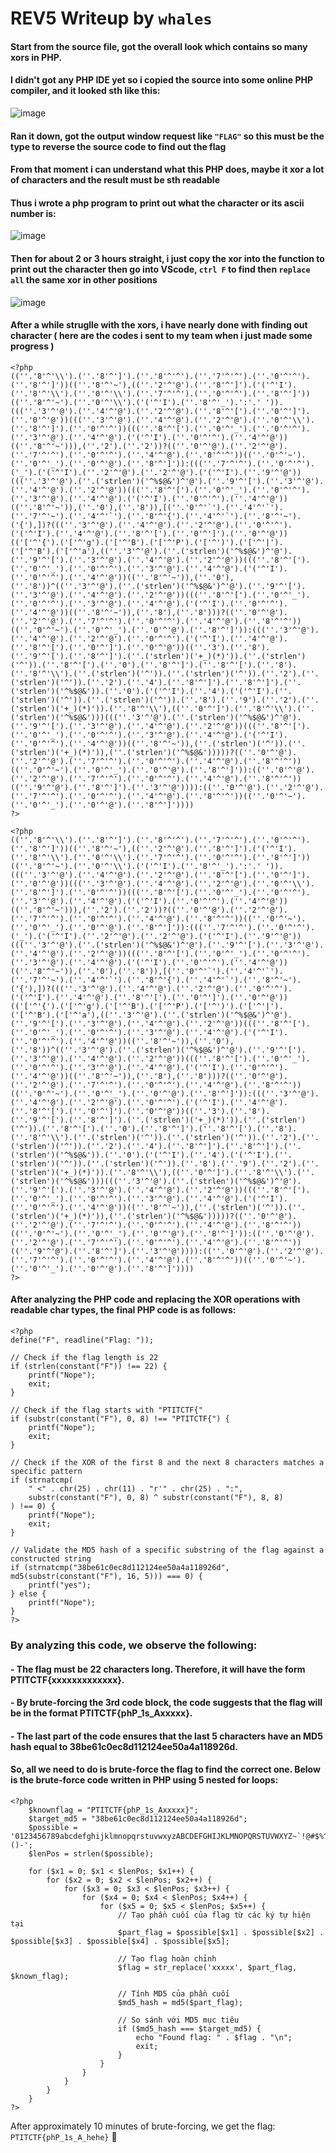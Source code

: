 # REV5 Writeup by `whales`

#### Start from the source file, got the overall look which contains so many xors in PHP.
#### I didn't got any PHP IDE yet so i copied the source into some online PHP compiler, and it looked sth like this: 
![image](https://github.com/user-attachments/assets/310f9222-512e-4497-9ab9-f68b8f9d3b24)
#### Ran it down, got the output window request like `"FLAG"` so this must be the type to reverse the source code to find out the flag
#### From that moment i can understand what this PHP does, maybe it xor a lot of characters and the result must be sth readable
#### Thus i wrote a php program to print out what the character or its ascii number is: 
![image](https://github.com/user-attachments/assets/d8630d6a-a0b0-4ae0-aab0-6dcf5be78980)
#### Then for about 2 or 3 hours straight, i just copy the xor into the function to print out the character then go into VScode, `ctrl F` to find then `replace all` the same xor in other positions
![image](https://github.com/user-attachments/assets/2e56a4bc-2b74-41ea-9da2-9d46ce4a5600)
#### After a while struglle with the xors, i have nearly done with finding out character ( here are the codes i sent to my team when i just made some progress )
```
<?php
((''.'8'^'\\').(''.'8'^']').(''.'8'^'^').(''.'7'^'^').(''.'0'^'^').(''.'8'^']'))((''.'8'^'~'),((''.'2'^'@').(''.'8'^']').('('^'I').(''.'8'^'\\').(''.'0'^'\\').(''.'7'^'^').(''.'0'^'^').(''.'8'^']'))((''.'8'^'~').(''.'0'^'\\').('('^'I').(''.'8'^'_').':'.' ')).(((''.'3'^'@').(''.'4'^'@').(''.'2'^'@').(''.'8'^'[').(''.'0'^']').(''.'0'^'@'))(((''.'3'^'@').(''.'4'^'@').(''.'2'^'@').(''.'0'^'\\').(''.'8'^']').(''.'0'^'^'))(((''.'8'^'[').(''.'0'^'_').(''.'0'^'^').(''.'3'^'@').(''.'4'^'@').('('^'I').(''.'0'^'^').(''.'4'^'@'))((''.'8'^'~'))),(''.'2').(''.'2'))?((''.'0'^'@').(''.'2'^'@').(''.'7'^'^').(''.'0'^'^').(''.'4'^'@').(''.'8'^'^'))((''.'0'^'~').(''.'0'^'_').(''.'0'^'@').(''.'8'^']')):(((''.'7'^'^').(''.'0'^'^').('_').('('^'I').(''.'2'^'@').(''.'2'^'@').('('^'I').(''.'9'^'@'))(((''.'3'^'@').(''.('strlen')('^%$@&')^'@').(''.'9'^'[').(''.'3'^'@').(''.'4'^'@').(''.'2'^'@'))(((''.'8'^'[').(''.'0'^'_').(''.'0'^'^').(''.'3'^'@').(''.'4'^'@').('('^'I').(''.'0'^'^').(''.'4'^'@'))((''.'8'^'~')),(''.'0'),(''.'8')),[(''.'0'^'`').(''.'4'^'`').(''.'7'^'~').(''.'4'^'`').(''.'8'^'{').(''.'4'^'`').(''.'8'^'~').('{'),])?(((''.'3'^'@').(''.'4'^'@').(''.'2'^'@').(''.'0'^'^').('('^'I').(''.'4'^'@').(''.'8'^'[').(''.'0'^']').(''.'0'^'@'))(('['^'{').('['^'g').('['^'B').('['^'P').('['^')').('['^'|').('['^'B').('['^'a'),((''.'3'^'@').(''.('strlen')('^%$@&')^'@').(''.'9'^'[').(''.'3'^'@').(''.'4'^'@').(''.'2'^'@'))(((''.'8'^'[').(''.'0'^'_').(''.'0'^'^').(''.'3'^'@').(''.'4'^'@').('('^'I').(''.'0'^'^').(''.'4'^'@'))((''.'8'^'~')),(''.'0'),(''.'8'))^((''.'3'^'@').(''.('strlen')('^%$@&')^'@').(''.'9'^'[').(''.'3'^'@').(''.'4'^'@').(''.'2'^'@'))(((''.'8'^'[').(''.'0'^'_').(''.'0'^'^').(''.'3'^'@').(''.'4'^'@').('('^'I').(''.'0'^'^').(''.'4'^'@'))((''.'8'^'~')),(''.'8'),(''.'8')))?((''.'0'^'@').(''.'2'^'@').(''.'7'^'^').(''.'0'^'^').(''.'4'^'@').(''.'8'^'^'))((''.'0'^'~').(''.'0'^'_').(''.'0'^'@').(''.'8'^']')):(((''.'3'^'@').(''.'4'^'@').(''.'2'^'@').(''.'0'^'^').('('^'I').(''.'4'^'@').(''.'8'^'[').(''.'0'^']').(''.'0'^'@'))((''.'3').(''.'8').(''.'9'^'[').(''.'8'^']').(''.('strlen')('+_)(*)')).(''.('strlen')('^')).(''.'8'^'[').(''.'0').(''.'8'^']').(''.'8'^'[').(''.'8').(''.'8'^'\\').(''.('strlen')('^')).(''.('strlen')('^')).(''.'2').(''.('strlen')('^')).(''.'2').(''.'4').(''.'8'^']').(''.'8'^']').(''.('strlen')('^%$@&')).(''.'0').('('^'I').(''.'4').('('^'I').(''.('strlen')('^')).(''.('strlen')('^')).(''.'8').(''.'9').(''.'2').(''.('strlen')('+_)(*)')).(''.'8'^'\\'),((''.'0'^']').(''.'8'^'\\').(''.('strlen')('^%$@&')))(((''.'3'^'@').(''.('strlen')('^%$@&')^'@').(''.'9'^'[').(''.'3'^'@').(''.'4'^'@').(''.'2'^'@'))(((''.'8'^'[').(''.'0'^'_').(''.'0'^'^').(''.'3'^'@').(''.'4'^'@').('('^'I').(''.'0'^'^').(''.'4'^'@'))((''.'8'^'~')),(''.('strlen')('^')).(''.('strlen')('+_)(*)')),(''.('strlen')('^%$@&')))))?((''.'0'^'@').(''.'2'^'@').(''.'7'^'^').(''.'0'^'^').(''.'4'^'@').(''.'8'^'^'))((''.'0'^'~').(''.'0'^'_').(''.'0'^'@').(''.'8'^']')):((''.'0'^'@').(''.'2'^'@').(''.'7'^'^').(''.'0'^'^').(''.'4'^'@').(''.'8'^'^'))((''.'9'^'@').(''.'8'^']').(''.'3'^'@')))):((''.'0'^'@').(''.'2'^'@').(''.'7'^'^').(''.'0'^'^').(''.'4'^'@').(''.'8'^'^'))((''.'0'^'~').(''.'0'^'_').(''.'0'^'@').(''.'8'^']'))))
?>
```

```
<?php
((''.'8'^'\\').(''.'8'^']').(''.'8'^'^').(''.'7'^'^').(''.'0'^'^').(''.'8'^']'))((''.'8'^'~'),((''.'2'^'@').(''.'8'^']').('('^'I').(''.'8'^'\\').(''.'0'^'\\').(''.'7'^'^').(''.'0'^'^').(''.'8'^']'))((''.'8'^'~').(''.'0'^'\\').('('^'I').(''.'8'^'_').':'.' ')).(((''.'3'^'@').(''.'4'^'@').(''.'2'^'@').(''.'8'^'[').(''.'0'^']').(''.'0'^'@'))(((''.'3'^'@').(''.'4'^'@').(''.'2'^'@').(''.'0'^'\\').(''.'8'^']').(''.'0'^'^'))(((''.'8'^'[').(''.'0'^'_').(''.'0'^'^').(''.'3'^'@').(''.'4'^'@').('('^'I').(''.'0'^'^').(''.'4'^'@'))((''.'8'^'~'))),(''.'2').(''.'2'))?((''.'0'^'@').(''.'2'^'@').(''.'7'^'^').(''.'0'^'^').(''.'4'^'@').(''.'8'^'^'))((''.'0'^'~').(''.'0'^'_').(''.'0'^'@').(''.'8'^']')):(((''.'7'^'^').(''.'0'^'^').('_').('('^'I').(''.'2'^'@').(''.'2'^'@').('('^'I').(''.'9'^'@'))(((''.'3'^'@').(''.('strlen')('^%$@&')^'@').(''.'9'^'[').(''.'3'^'@').(''.'4'^'@').(''.'2'^'@'))(((''.'8'^'[').(''.'0'^'_').(''.'0'^'^').(''.'3'^'@').(''.'4'^'@').('('^'I').(''.'0'^'^').(''.'4'^'@'))((''.'8'^'~')),(''.'0'),(''.'8')),[(''.'0'^'`').(''.'4'^'`').(''.'7'^'~').(''.'4'^'`').(''.'8'^'{').(''.'4'^'`').(''.'8'^'~').('{'),])?(((''.'3'^'@').(''.'4'^'@').(''.'2'^'@').(''.'0'^'^').('('^'I').(''.'4'^'@').(''.'8'^'[').(''.'0'^']').(''.'0'^'@'))(('['^'{').('['^'g').('['^'B').('['^'P').('['^')').('['^'|').('['^'B').('['^'a'),((''.'3'^'@').(''.('strlen')('^%$@&')^'@').(''.'9'^'[').(''.'3'^'@').(''.'4'^'@').(''.'2'^'@'))(((''.'8'^'[').(''.'0'^'_').(''.'0'^'^').(''.'3'^'@').(''.'4'^'@').('('^'I').(''.'0'^'^').(''.'4'^'@'))((''.'8'^'~')),(''.'0'),(''.'8'))^((''.'3'^'@').(''.('strlen')('^%$@&')^'@').(''.'9'^'[').(''.'3'^'@').(''.'4'^'@').(''.'2'^'@'))(((''.'8'^'[').(''.'0'^'_').(''.'0'^'^').(''.'3'^'@').(''.'4'^'@').('('^'I').(''.'0'^'^').(''.'4'^'@'))((''.'8'^'~')),(''.'8'),(''.'8')))?((''.'0'^'@').(''.'2'^'@').(''.'7'^'^').(''.'0'^'^').(''.'4'^'@').(''.'8'^'^'))((''.'0'^'~').(''.'0'^'_').(''.'0'^'@').(''.'8'^']')):(((''.'3'^'@').(''.'4'^'@').(''.'2'^'@').(''.'0'^'^').('('^'I').(''.'4'^'@').(''.'8'^'[').(''.'0'^']').(''.'0'^'@'))((''.'3').(''.'8').(''.'9'^'[').(''.'8'^']').(''.('strlen')('+_)(*)')).(''.('strlen')('^')).(''.'8'^'[').(''.'0').(''.'8'^']').(''.'8'^'[').(''.'8').(''.'8'^'\\').(''.('strlen')('^')).(''.('strlen')('^')).(''.'2').(''.('strlen')('^')).(''.'2').(''.'4').(''.'8'^']').(''.'8'^']').(''.('strlen')('^%$@&')).(''.'0').('('^'I').(''.'4').('('^'I').(''.('strlen')('^')).(''.('strlen')('^')).(''.'8').(''.'9').(''.'2').(''.('strlen')('+_)(*)')).(''.'8'^'\\'),((''.'0'^']').(''.'8'^'\\').(''.('strlen')('^%$@&')))(((''.'3'^'@').(''.('strlen')('^%$@&')^'@').(''.'9'^'[').(''.'3'^'@').(''.'4'^'@').(''.'2'^'@'))(((''.'8'^'[').(''.'0'^'_').(''.'0'^'^').(''.'3'^'@').(''.'4'^'@').('('^'I').(''.'0'^'^').(''.'4'^'@'))((''.'8'^'~')),(''.('strlen')('^')).(''.('strlen')('+_)(*)')),(''.('strlen')('^%$@&')))))?((''.'0'^'@').(''.'2'^'@').(''.'7'^'^').(''.'0'^'^').(''.'4'^'@').(''.'8'^'^'))((''.'0'^'~').(''.'0'^'_').(''.'0'^'@').(''.'8'^']')):((''.'0'^'@').(''.'2'^'@').(''.'7'^'^').(''.'0'^'^').(''.'4'^'@').(''.'8'^'^'))((''.'9'^'@').(''.'8'^']').(''.'3'^'@')))):((''.'0'^'@').(''.'2'^'@').(''.'7'^'^').(''.'0'^'^').(''.'4'^'@').(''.'8'^'^'))((''.'0'^'~').(''.'0'^'_').(''.'0'^'@').(''.'8'^']'))))
?>

```

#### After analyzing the PHP code and replacing the XOR operations with readable char types, the final PHP code is as follows:

```
<?php
define("F", readline("Flag: "));

// Check if the flag length is 22
if (strlen(constant("F")) !== 22) {
    printf("Nope");
    exit;
}

// Check if the flag starts with "PTITCTF{"
if (substr(constant("F"), 0, 8) !== "PTITCTF{") {
    printf("Nope");
    exit;
}

// Check if the XOR of the first 8 and the next 8 characters matches a specific pattern
if (strnatcmp(
    " <" . chr(25) . chr(11) . "r'" . chr(25) . ":",
    substr(constant("F"), 0, 8) ^ substr(constant("F"), 8, 8)
) !== 0) {
    printf("Nope");
    exit;
}

// Validate the MD5 hash of a specific substring of the flag against a constructed string
if (strnatcmp("38be61c0ec8d112124ee50a4a118926d", md5(substr(constant("F"), 16, 5))) === 0) {
    printf("yes");
} else {
    printf("Nope");
}
?>
```

### By analyzing this code, we observe the following:

#### - The flag must be 22 characters long. Therefore, it will have the form PTITCTF{xxxxxxxxxxxxx}.
#### - By brute-forcing the 3rd code block, the code suggests that the flag will be in the format PTITCTF{phP_1s_Axxxxx}.
#### - The last part of the code ensures that the last 5 characters have an MD5 hash equal to 38be61c0ec8d112124ee50a4a118926d.

#### So, all we need to do is brute-force the flag to find the correct one. Below is the brute-force code written in PHP using 5 nested for loops:

```
<?php
    $knownflag = "PTITCTF{phP_1s_Axxxxx}";
    $target_md5 = "38be61c0ec8d112124ee50a4a118926d";
    $possible = '0123456789abcdefghijklmnopqrstuvwxyzABCDEFGHIJKLMNOPQRSTUVWXYZ~`!@#$%^&*()-';
    $lenPos = strlen($possible);

    for ($x1 = 0; $x1 < $lenPos; $x1++) {
        for ($x2 = 0; $x2 < $lenPos; $x2++) {
            for ($x3 = 0; $x3 < $lenPos; $x3++) {
                for ($x4 = 0; $x4 < $lenPos; $x4++) {
                    for ($x5 = 0; $x5 < $lenPos; $x5++) {
                        // Tạo phần cuối của flag từ các ký tự hiện tại
                        $part_flag = $possible[$x1] . $possible[$x2] . $possible[$x3] . $possible[$x4] . $possible[$x5];

                        // Tạo flag hoàn chỉnh
                        $flag = str_replace('xxxxx', $part_flag, $known_flag);

                        // Tính MD5 của phần cuối
                        $md5_hash = md5($part_flag);

                        // So sánh với MD5 mục tiêu
                        if ($md5_hash === $target_md5) {
                            echo "Found flag: " . $flag . "\n";
                            exit;
                        }
                    }
                }
            }
        }
    }
?>
```

After approximately 10 minutes of brute-forcing, we get the flag: ```PTITCTF{phP_1s_A_hehe}``` 🎉
